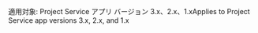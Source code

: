 <span data-ttu-id="1f8a1-101">適用対象: Project Service アプリ バージョン 3.x、2.x、1.x</span><span class="sxs-lookup"><span data-stu-id="1f8a1-101">Applies to Project Service app versions 3.x, 2.x, and 1.x</span></span>

